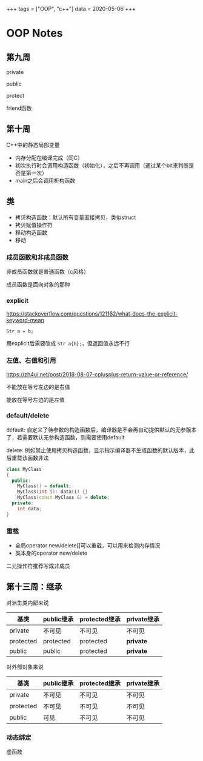+++
tags = ["OOP", "c++"]
data = 2020-05-06
+++

# OOP Notes



## 第九周

private

public

protect

friend函数



## 第十周



C++中的静态局部变量

- 内存分配在编译完成（同C）
- 初次执行时会调用构造函数（初始化），之后不再调用（通过某个bit来判断是否是第一次）
- main之后会调用析构函数



## 类

- 拷贝构造函数：默认所有变量直接拷贝，类似struct
- 拷贝赋值操作符
- 移动构造函数
- 移动

### 成员函数和非成员函数

非成员函数就是普通函数（c风格）

成员函数是面向对象的那种



### explicit

https://stackoverflow.com/questions/121162/what-does-the-explicit-keyword-mean

`Str a = b;`

用explicit后需要改成 `Str a{b};`，但返回值永远不行



### 左值、右值和引用

https://zh4ui.net/post/2018-08-07-cplusplus-return-value-or-reference/

不能放在等号左边的是右值

能放在等号左边的是左值



### default/delete

default: 自定义了待参数的构造函数后，编译器是不会再自动提供默认的无参版本了，若需要默认无参构造函数，则需要使用default

delete: 例如禁止使用拷贝构造函数，显示指示编译器不生成函数的默认版本，此后重载该函数非法



```c++
class MyClass
{
  public:
    MyClass() = default;
    MyClass(int i): data(i) {}
    MyClass(const MyClass &) = delete;
  private:
    int data;
}
```





### 重载

- 全局operator new/delete[]可以重载，可以用来检测内存情况
- 类本身的operator new/delete





二元操作符推荐写成非成员



## 第十三周：继承

对派生类内部来说

| 基类      | public继承 | protected继承 | private继承 |
| --------- | ---------- | ------------- | ----------- |
| private   | 不可见     | 不可见        | 不可见      |
| protected | protected  | protected     | **private** |
| public    | public     | protected     | **private** |



对外部对象来说

| 基类      | public继承 | protected继承 | private继承 |
| --------- | ---------- | ------------- | ----------- |
| private   | 不可见     | 不可见        | 不可见      |
| protected | 不可见     | 不可见        | 不可见      |
| public    | 可见       | 不可见        | 不可见      |



### 动态绑定

虚函数





